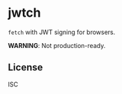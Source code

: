 # jwtch

`fetch` with JWT signing for browsers.

**WARNING**: Not production-ready.

## License

ISC
